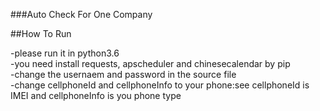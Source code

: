 ###Auto Check For One Company

##How To Run

-please run it in python3.6\
-you need install requests, apscheduler and chinesecalendar by pip\
-change the usernaem and password in the source file\
-change cellphoneId and cellphoneInfo to your phone:see cellphoneId is IMEI and cellphoneInfo is you phone type